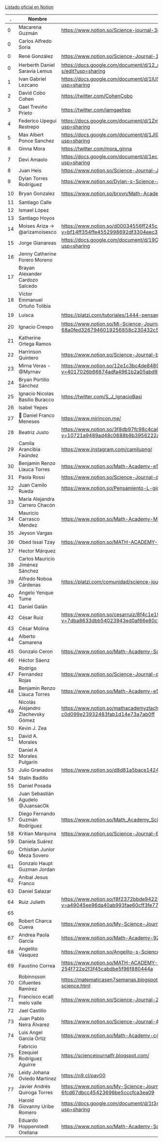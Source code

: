 [Listado oficial en Notion](https://www.notion.so/Math-Academy-Repository-21c5d159de0c4a358209f236f32dec71)

. | Nombre | Enlace | Observación |
--- | --- | --- |  --- | 
0 | Macarena Guzmán |	https://www.notion.so/Science-journal-38968022dcd94b6490d070ce0336c2f0 | Sin acceso |
0 | Carlos Alfredo Soria	| | |
0 | René González	|	https://www.notion.so/Science-Journal-1587bc3fe7e041c0a45406f336b72ade | ☑️ |
0 | Herberth Daniel Saravia Lemus	|	https://docs.google.com/document/d/12_nWBeOqEWdDFpCgmanWJ_CVY29eXm4U89Oobir6i-s/edit?usp=sharing | |
1	|	Ivan Gabriel Lezcano	|	https://docs.google.com/document/d/1IUS2eTJlm0xMKEHjGGAq3-3TV82CJwTIoWr9Z1a8iWw/edit?usp=sharing	|	☑️	|
2	|	David Cobo Cohen	|	https://twitter.com/CohenCobo	|		|
3	|	Gael Treviño Prieto	|	https://twitter.com/iamgaeltpp	|		|
4	|	Federico Upegui Restrepo	|	https://docs.google.com/document/d/1ZmUQFN5StZfB0RnAKNawqAhcFwz-yLiteQq7Noq7gXU/edit?usp=sharing	|	solo diploma	|
5	|	Max Albert Ponce Sanchez	|	https://docs.google.com/document/d/1JI9yBFrGql5BGYZh5IyWiFOOnDB1eOLrPlWs0zprnec/edit?usp=sharing	|		|
6	|	Ginna Mora 	|	https://twitter.com/mora_ginna	|		|
7	|	Devi Amaolo	|	https://docs.google.com/document/d/1ec1CODQ92SkqJVH98RIqrzpSKnZhqWhQnznQmTjho40/edit?usp=sharing	|	☑️	|
8	|	Juan Heis	|	https://www.notion.so/Science-Journal-Juan-1b568b6f0ff94a499ffd131e8cb38d6f	|	sin acceso	|
9	|	Dylan Torres Rodríguez	|	https://www.notion.so/Dylan-s-Science-Journal-05857feec2df4efd91a173bdc7696fbe	|	☑️		|
10	|	Bryan Gonzalez	|	https://www.notion.so/brxvn/Math-Academy-180544e70c4e4eacbc697d816887ae5e	|	☑️	|
11	|	Santiago Calle	|		|		|
12	|	Ismael López	|		|		|
13	|	Santiago Hoyos	|		|		|
14	|	Moises Ariza → @arizamoisesco	|	https://www.notion.so/d00034556ff245c685264e4480132d32?v=bf14ff354ffe4552998692df3304eec3	|		|
15	|	Jorge Gianareas	|	https://docs.google.com/document/d/19OJTZCzcczfQlSmzGB4G8cZnm2KduEdxmDKP9H2wiV4/edit?usp=sharing	|	☑️ + diploma	|
16	|	Jenny Catherine Forero Moreno 	|		|		|
17	|	Brayan Alexander Cardozo Salcedo	|		|		|
18	|	Victor Emmanuel Ortuño Tolibia 	|		|		|
19	|	Luisca	|	https://platzi.com/tutoriales/1444-pensamiento-logico/7873-science-journal-de-luisca/	|	☑️ + diploma	|
20	|	Ignacio Crespo	|	https://www.notion.so/Mi-Science-Journal-Ignacio-Crespo-68a0fed3267946019256858c230432c5	|	sin acceso , si diploma	|
21	|	Katherine Ortega Ramos	|		|		|
22	|	Harrinson Quintero	|	https://www.notion.so/Science-Journal-by-Harrinson-Q-d39e7dfb8cb24e4e869b66ec91eab047	|	☑️	|
23	|	Mirna Veras - @Myrnav	|	https://www.notion.so/12e1c3bc4de848989e88ae361a5c3fa2?v=4017026b66674adfa4961b2a05abd992	|	☑️	|
24	|	Bryan Portillo Sánchez	|		|		|
25	|	Ignacio Nicolas Basilio Buracco	|	https://twitter.com/S_J_IgnacioBasi	|	☑️ + diploma	|
26	|	Isabel Yepes	|		|		|
27	|	🙈 Daniel Franco Meneses	|	https://www.mirincon.me/	|	☑️	|
28	|	Beatriz Justo	|	https://www.notion.so/3f8db97fc98c4ca68551ca3e49d8dc14?v=10721a9489ad48c0888b8b3956222a2a	|	solo diploma	|
29	|	Camila Arancibia Faúndez	|	https://www.instagram.com/camilupng/	|		|
30	|	Benjamin Renzo Llauca Torres	|	https://www.notion.so/Math-Academy-e57c5ab05c574c6994826db34bda624f	|	☑️	|
31	|	Paola Rossi	|	https://www.notion.so/Science-Journal-d8382c69a40d44cdbca7f45b8f683801	|	sin acceso	|
32	|	Juan Camilo Rueda	|	https://www.notion.so/Pensamiento-L-gico-58aa6456637d4152bb082fef036c6fc8	|	☑️	|
33	|	María Alejandra Carrero Chacón	|		|	diploma	|
34	|	Mauricio Carrasco Mendez	|	https://www.notion.so/Math-Academy-MC-f6c284965b1743fca62ac23c0d23d7d8	|	sin acceso, si diploma	|
35	|	Jeyson Vargas	|		|	diploma	|
36	|	Obed Issai Tzay	|	https://www.notion.so/MATH-ACADEMY-Obed-Tzay-413bb9107c9740bca58b14da83814588	|	☑️	|
37	|	Hector Márquez 	|		|		|
38	|	Carlos Mauricio Jiménez Sánchez	|		|		|
39	|	Alfredo Noboa Cárdenas	|	https://platzi.com/comunidad/science-journal-alfredo-noboa/	|	☑️ + diploma	|
40	|	Angelo Yenque Tume	|		|		|
41	|	Daniel Galán	|		|		|
42	|	César Ruiz	|	https://www.notion.so/cesarruiz/8f4c1e19987540da8e9f333ded88c132?v=7dba8633dbb54023943ed0af66e80cf2	|	☑️	|
43	|	César Molina	|		|		|
44	|	Alberto Camarena	|		|		|
45	|	Gonzalo Ceron	|	https://www.notion.so/Math-Academy-Science-journal-cb1dddbcbd324374ad82f920ae30aa17	|	☑️	|
46	|	Héctor Sáenz	|		|		|
47	|	Rodrigo Fernandez Rojas	|	https://www.notion.so/Science-Journal-de-RodrigoFR-c53a00913d374a32a066be67eca3ed49	|	☑️	|
48	|	Benjamin Renzo Llauca Torres	|	https://www.notion.so/Math-Academy-e57c5ab05c574c6994826db34bda624f	|	☑️	|
49	|	Nicolás Alejandro Zlachevsky Gómez	|	https://www.notion.so/mathacademyzlachevsky/Match-Academy-c0d099e23932483fab1d14e73a7ab0ff	|	☑️	|
50	|	Kevin J. Zea	|		|	diploma	|
51	|	David A. Morales	|		|		|
52	|	Daniel A Morales Pulgarín	|		|		|
53	|	Julio Granados	|	https://www.notion.so/d8d81a5bace14240bdcb26de438a47e6	|	sin acceso	|
54	|	Stalin Badillo 	|		|		|
55	|	Daniel Posada	|		|		|
56	|	Juan Sebastián Agudelo @JuansacOk	|		|		|
57	|	Diego Fernando Guzmán Rodríguez	|	https://www.notion.so/Math_Academy_Science_Journal-48ec8eeeceba48e18432f69ccf1f957a	|	☑️	|
58	|	Kritian Marquina	|	https://www.notion.so/Science-Journal-6148209a2c2147c9ad6941ee0963dbcb	|	sin acceso	|
59	|	Daniela Suárez	|		|		|
60	|	Crhistian Junior Meza Sovero	|		|		|
61	|	Gonzalo Haupt Guzman Jordan	|		|		|
62	|	Anibal Jesus Franco	|		|		|
63	|	Daniel Salazar	|		|		|
64	|	Ruiz Julieth 	|	https://www.notion.so/f8f2372bbde94229921a6c6673479b2b?v=a49045ee96da40ab993fae60cff3fe77	|	☑️	|
65	|	 	|		|		|
66	|	Robert Charca Cueva	|	https://www.notion.so/My-Science-Journal-925b728b3d584484adda0441756cd667	|	☑️	|
67	|	Andrea Paola García	|	https://www.notion.so/Math-Academy-922616d466f14a18b0784d3f3718416b	|		|
68	|	Angelito Vásquez	|	https://www.notion.so/Angelito-s-Science-Journal-2752d138120d411aaf46cb69815d568a	|	☑️		|
69	|	Faustino Correa	|	https://www.notion.so/MATH-ACADEMY-PLATZI-FAUSTINO-CORREA-254f722e2f3f45cabdbe5f96f880444a	|	☑️		|
70	|	Robinnsson Cifuentes Ramírez	|	https://matematicasen7semanas.blogspot.com/2020/11/reto-matematicas-en-7-semanas-science.html	|	☑️ color de texto	|
71	|	Francisco ecatl melo valle	|	https://www.notion.so/Science-Journal-2a94a36b56404e42a38c273ee92f9a63	|		|
72	|	Jael Castillo	|		|		|
73	|	Juan Pablo Neira Álvarez	|	https://www.notion.so/Science-Journal-4b6b8163c2214b3a8adce337ee082587	|	☑️	|
74	|	Luis Angel García Ortíz	|	https://www.notion.so/Math-Academy-c43bf7da78c04931a830e30cfbb14b02	|		|
75	|	Fabricio Ezequiel Rodríguez Aguirre	|	https://sciencejournalfr.blogspot.com/	|	☑️ + diploma	|
76	|	Leidy Johana Oviedo Martinez	|	https://n9.cl/pav00	|	☑️ + diploma	|
77	|	Javier Andrés Quiroga Torres	|	https://www.notion.so/My-Science-Journal-Math-Academy-6fcd67dbcc45423696be5cccfca3ea09|	Sin acceso	|
78	|	Harold Giovanny Uribe Romero	|	https://docs.google.com/document/d/1t34uC9DMoZCkpCwZKXn2heiG8xw3yMSIlkCh72kOM60/edit?usp=sharing | |
79	|	Eduardo Hoppenstedt Orellana	|	https://www.notion.so/Math-Academy-Science-Journal-cb1d21d544f64da5aff1df2310565bfb | ☑️ + diploma |
